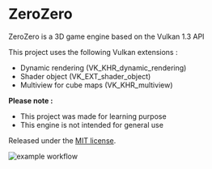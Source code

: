 # ZeroZero

ZeroZero is a 3D game engine based on the Vulkan 1.3 API

This project uses the following Vulkan extensions :

- Dynamic rendering (VK_KHR_dynamic_rendering)
- Shader object (VK_EXT_shader_object)
- Multiview for cube maps (VK_KHR_multiview)

**Please note :**
- This project was made for learning purpose
- This engine is not intended for general use

Released under the [MIT license](https://raw.githubusercontent.com/HenriMichelon/zero_zero/main/LICENSE.txt).

![example workflow](https://github.com/HenriMichelon/zero_zero/actions/workflows/main.yml/badge.svg)